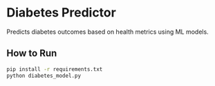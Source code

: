 # Diabetes Predictor

Predicts diabetes outcomes based on health metrics using ML models.

## How to Run
```bash
pip install -r requirements.txt
python diabetes_model.py
```
